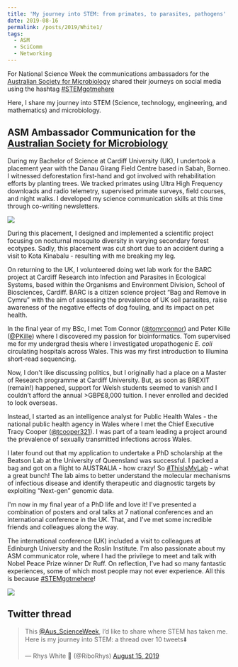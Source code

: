 ```yaml
---
title: 'My journey into STEM: from primates, to parasites, pathogens'
date: 2019-08-16
permalink: /posts/2019/White1/
tags:
  - ASM
  - SciComm
  - Networking
---
```


For National Science Week the communications ambassadors for the [Australian Society for Microbiology](https://www.theasm.org.au/) shared their journeys on social media using the hashtag [#STEMgotmehere](https://twitter.com/search?q=%23stemgotmehere&src=typed_query)

Here, I share my journey into STEM (Science, technology, engineering, and mathematics) and microbiology.

ASM Ambassador Communication for the [Australian Society for Microbiology](https://www.theasm.org.au/)
------
During my Bachelor of Science at Cardiff University (UK), I undertook a placement year with the Danau Girang Field Centre based in Sabah, Borneo. I witnessed deforestation first-hand and got involved with rehabilitation efforts by planting trees. We tracked primates using Ultra High Frequency downloads and radio telemetry, supervised primate surveys, field courses, and night walks. I developed my science communication skills at this time through co-writing newsletters.

<img src='/images/Malaysia_forestation.png'>
  
During this placement, I designed and implemented a scientific project focusing on nocturnal mosquito diversity in varying secondary forest ecotypes. Sadly, this placement was cut short due to an accident during a visit to Kota Kinabalu - resulting with me breaking my leg.

On returning to the UK, I volunteered doing wet lab work for the BARC project at Cardiff Research into Infection and Parasites in Ecological Systems, based within the Organisms and Environment Division, School of Biosciences, Cardiff. BARC is a citizen science project “Bag and Remove in Cymru” with the aim of assessing the prevalence of UK soil parasites, raise awareness of the negative effects of dog fouling, and its impact on pet health.

In the final year of my BSc, I met Tom Connor ([@tomrconnor](https://twitter.com/tomrconnor)) and Peter Kille ([@PKille](https://twitter.com/PKille)) where I discovered my passion for bioinformatics. Tom supervised me for my undergrad thesis where I investigated uropathogenic _E. coli_ circulating hospitals across Wales. This was my first introduction to Illumina short-read sequencing.

Now, I don't like discussing politics, but I originally had a place on a Master of Research programme at Cardiff University. But, as soon as BREXIT (remain!) happened, support for Welsh students seemed to vanish and I couldn’t afford the annual >GBP£8,000 tuition. I never enrolled and decided to look overseas.


Instead, I started as an intelligence analyst for Public Health Wales - the national public health agency in Wales where I met the Chief Executive Tracy Cooper ([@tcooper321](https://twitter.com/tcooper321)). I was part of a team leading a project around the prevalence of sexually transmitted infections across Wales. 

I later found out that my application to undertake a PhD scholarship at the Beatson Lab at the University of Queensland was successful. I packed a bag and got on a flight to AUSTRALIA - how crazy! So [#ThisIsMyLab](https://twitter.com/search?q=%23ThisIsMyLab&src=typed_query) - what a great bunch! The lab aims to better understand the molecular mechanisms of infectious disease and identify therapeutic and diagnostic targets by exploiting “Next-gen” genomic data.

I'm now in my final year of a PhD life and love it! I've presented a combination of posters and oral talks at 7 national conferences and an international conference in the UK. That, and I've met some incredible friends and colleagues along the way.

The international conference (UK) included a visit to colleagues at Edinburgh University and the Roslin Institute. I'm also passionate about my ASM communicator role, where I had the privilege to meet and talk with Nobel Peace Prize winner Dr Ruff. On reflection, I’ve had so many fantastic experiences, some of which most people may not ever experience. All this is because [#STEMgotmehere](https://twitter.com/search?q=%23stemgotmehere&src=typed_query)!
  
<img src='/images/Edinburgh_Kangaroo.png'>

Twitter thread
------
<blockquote class="twitter-tweet"><p lang="en" dir="ltr">This <a href="https://twitter.com/Aus_ScienceWeek?ref_src=twsrc%5Etfw">@Aus_ScienceWeek</a>, I’d like to share where STEM has taken me. Here is my journey into STEM: a thread over 10 tweets⬇️</p>&mdash; Rhys White 🧬 (@RiboRhys) <a href="https://twitter.com/RiboRhys/status/1161841099691794432?ref_src=twsrc%5Etfw">August 15, 2019</a></blockquote> <script async src="https://platform.twitter.com/widgets.js" charset="utf-8"></script>
